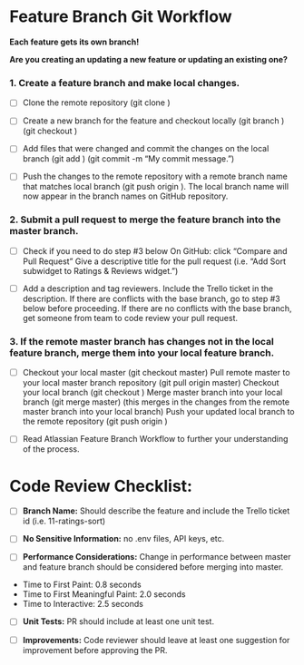 # Feature Branch Git Workflow

**Each feature gets its own branch!**

**Are you creating an updating a new feature or updating an existing one?**

### 1. Create a feature branch and make local changes.

- [ ] Clone the remote repository (git clone <remote-repository-url>)

- [ ] Create a new branch for the feature and checkout locally (git branch <local-branch name>) (git checkout <local-branch-name>)

- [ ] Add files that were changed and commit the changes on the local branch (git add <filename>) (git commit -m “My commit message.”)

- [ ] Push the changes to the remote repository with a remote branch name that matches local branch (git push origin <local-branch-name>). The local branch name will now appear in the branch names on GitHub repository.

### 2. Submit a pull request to merge the feature branch into the master branch.

- [ ] Check if you need to do step #3 below
On GitHub: click “Compare and Pull Request”
Give a descriptive title for the pull request (i.e. “Add Sort subwidget to Ratings & Reviews widget.”)

- [ ]  Add a description and tag reviewers. Include the Trello ticket in the description.
If there are conflicts with the base branch, go to step #3 below before proceeding.
If there are no conflicts with the base branch, get someone from team to code review your pull request.


### 3. If the remote master branch has changes not in the local feature branch, merge them into your local feature branch.

- [ ]  Checkout your local master (git checkout master)
Pull remote master to your local master branch repository (git pull origin master) Checkout your local branch (git checkout <local-branch>)
Merge master branch into your local branch (git merge master) (this merges in the changes from the remote master branch into your local branch)
Push your updated local branch to the remote repository (git push origin <local-branch-name>)

- [ ]  Read Atlassian Feature Branch Workflow to further your understanding of the process.

# Code Review Checklist:

- [ ]  **Branch Name:** Should describe the feature and include the Trello ticket id (i.e. 11-ratings-sort)

- [ ]  **No Sensitive Information:** no .env files, API keys, etc.

- [ ]  **Performance Considerations:** Change in performance between master and feature branch should be considered before merging into master.
  - Time to First Paint: 0.8 seconds
  - Time to First Meaningful Paint: 2.0 seconds
  - Time to Interactive: 2.5 seconds

- [ ]  **Unit Tests:** PR should include at least one unit test.

- [ ]  **Improvements:** Code reviewer should leave at least one suggestion for improvement before approving the PR.

